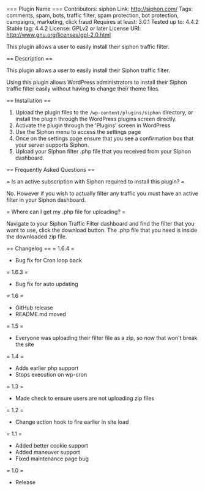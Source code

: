 === Plugin Name ===
Contributors: siphon
Link: http://siphon.com/
Tags: comments, spam, bots, traffic filter, spam protection, bot protection, campaigns, marketing, click fraud
Requires at least: 3.0.1
Tested up to: 4.4.2
Stable tag: 4.4.2
License: GPLv2 or later
License URI: http://www.gnu.org/licenses/gpl-2.0.html

This plugin allows a user to easily install their siphon traffic filter.


== Description ==

This plugin allows a user to easily install their Siphon traffic filter.

Using this plugin allows WordPress administrators to install their Siphon traffic filter easily without having to change
their theme files.


== Installation ==

1. Upload the plugin files to the `/wp-content/plugins/siphon` directory, or install the plugin through the WordPress plugins screen directly.
2. Activate the plugin through the 'Plugins' screen in WordPress
3. Use the Siphon menu to access the settings page
4. Once on the settings page ensure that you see a confirmation box that your server supports Siphon.
5. Upload your Siphon filter .php file that you received from your Siphon dashboard.


== Frequently Asked Questions ==

= Is an active subscription with Siphon required to install this plugin? =

No. However if you wish to actually filter any traffic you must have an active filter in your Siphon dashboard.

= Where can I get my .php file for uploading? =

Navigate to your Siphon Traffic Filter dashboard and find the filter that you want to use, click the download button.
The .php file that you need is inside the downloaded zip file.

== Changelog ==
= 1.6.4 =
* Bug fix for Cron loop back

= 1.6.3 =
* Bug fix for auto updating

= 1.6 =
* GitHub release
* README.md moved

= 1.5 =
* Everyone was uploading their filter file as a zip, so now that won't break the site

= 1.4 =
* Adds earlier php support
* Stops execution on wp-cron

= 1.3 =
* Made check to ensure users are not uploading zip files

= 1.2 =
* Change action hook to fire earlier in site load

= 1.1 =
* Added better cookie support
* Added maneuver support
* Fixed maintenance page bug

= 1.0 =
* Release